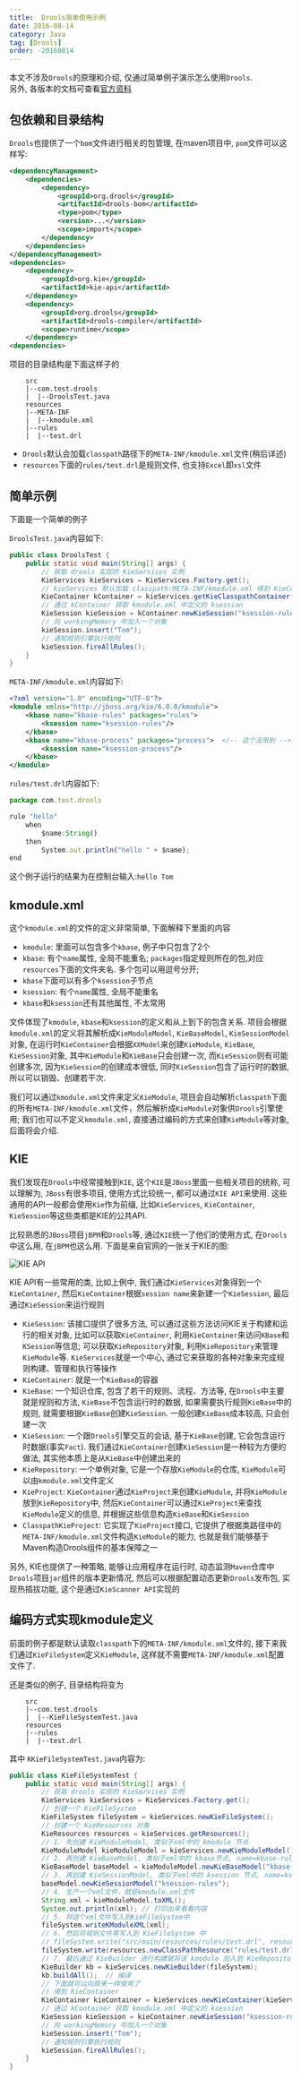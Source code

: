 ```yaml
---
title:  Drools简单使用示例
date: 2016-08-14
category: Java
tag: [Drools]
order: -20160814
---
```

本文不涉及`Drools`的原理和介绍, 仅通过简单例子演示怎么使用`Drools`.  
另外, 各版本的文档可查看[官方资料](http://docs.jboss.org/drools/release/)


## 包依赖和目录结构
`Drools`也提供了一个`bom`文件进行相关的包管理, 在maven项目中, `pom`文件可以这样写:

```xml
<dependencyManagement>
    <dependencies>
        <dependency>
            <groupId>org.drools</groupId>
            <artifactId>drools-bom</artifactId>
            <type>pom</type>
            <version>...</version>
            <scope>import</scope>
        </dependency>
    </dependencies>
</dependencyManagement>
<dependencies>
    <dependency>
        <groupId>org.kie</groupId>
        <artifactId>kie-api</artifactId>
    </dependency>
    <dependency>
        <groupId>org.drools</groupId>
        <artifactId>drools-compiler</artifactId>
        <scope>runtime</scope>
    </dependency>
<dependencies>
```

项目的目录结构是下面这样子的

```
    src
    |--com.test.drools
    |  |--DroolsTest.java
    resources
    |--META-INF
    |  |--kmodule.xml
    |--rules
    |  |--test.drl
```

* `Drools`默认会加载`classpath`路径下的`META-INF/kmodule.xml`文件(稍后详述)
* `resources`下面的`rules/test.drl`是规则文件, 也支持`Excel`即`xsl`文件

## 简单示例
下面是一个简单的例子

`DroolsTest.java`内容如下:

```java
public class DroolsTest {
    public static void main(String[] args) {
        // 获取 drools 实现的 KieServices 实例
        KieServices kieServices = KieServices.Factory.get();
        // kieServices 默认加载 classpath:META-INF/kmodule.xml 得到 KieContainer
        KieContainer kContainer = kieServices.getKieClasspathContainer();
        // 通过 kContainer 获取 kmodule.xml 中定义的 ksession
        KieSession kieSession = kContainer.newKieSession("ksession-rules");
        // 向 workingMemory 中加入一个对象
        kieSession.insert("Tom");
        // 通知规则引擎执行规则
        kieSession.fireAllRules();
    }
}
```

`META-INF/kmodule.xml`内容如下:

```xml
<?xml version="1.0" encoding="UTF-8"?>
<kmodule xmlns="http://jboss.org/kie/6.0.0/kmodule">
    <kbase name="kbase-rules" packages="rules">
        <ksession name="ksession-rules"/>
    </kbase>
    <kbase name="kbase-process" packages="process">  <!-- 这个没用到 -->
        <ksession name="ksession-process"/>
    </kbase>
</kmodule>
```

`rules/test.drl`内容如下:

```js
package com.test.drools

rule "hello"
    when
        $name:String()
    then
        System.out.println("hello " + $name);
end
```

这个例子运行的结果为在控制台输入:`hello Tom`

## kmodule.xml
这个`kmodule.xml`的文件的定义非常简单, 下面解释下里面的内容

* `kmodule`: 里面可以包含多个`kbase`, 例子中只包含了2个
* `kbase`: 有个`name`属性, 全局不能重名; `packages`指定规则所在的包,对应`resources`下面的文件夹名. 多个包可以用逗号分开;
* `kbase`下面可以有多个`ksession`子节点
* `ksession`: 有个`name`属性, 全局不能重名
* `kbase`和`ksession`还有其他属性, 不太常用

文件体现了`kmodule`, `kbase`和`ksession`的定义和从上到下的包含关系. 项目会根据`kmodule.xml`的定义将其解析成`KieModuleModel`, `KieBaseModel`, `KieSessionModel`对象, 在运行时`KieContainer`会根据`XXModel`来创建`KieModule`, `KieBase`, `KieSession`对象, 其中`KieModule`和`KieBase`只会创建一次, 而`KieSession`则有可能创建多次, 因为`KieSession`的创建成本很低, 同时`KieSession`包含了运行时的数据, 所以可以销毁、创建若干次.

我们可以通过`kmodule.xml`文件来定义`KieModule`, 项目会自动解析`classpath`下面的所有`META-INF/kmodule.xml`文件，然后解析成`KieModule`对象供`Drools`引擎使用; 我们也可以不定义`kmodule.xml`, 直接通过编码的方式来创建`KieModule`等对象, 后面将会介绍.

## KIE
我们发现在`Drools`中经常接触到`KIE`, 这个`KIE`是`JBoss`里面一些相关项目的统称, 可以理解为, `JBoss`有很多项目, 使用方式比较统一, 都可以通过`KIE API`来使用. 这些通用的API一般都会使用`Kie`作为前缀, 比如`KieServices`, `KieContainer`, `KieSession`等这些类都是KIE的公共API.

比较熟悉的`JBoss`项目`jBPM`和`Drools`等, 通过`KIE`统一了他们的使用方式, 在`Drools`中这么用, 在`jBPM`也这么用. 下面是来自官网的一张关于KIE的图:

![KIE API](./img/kie.png)

KIE API有一些常用的类, 比如上例中, 我们通过`KieServices`对象得到一个`KieContainer`, 然后`KieContainer`根据`session name`来新建一个`KieSession`, 最后通过`KieSession`来运行规则

* `KieSession`: 该接口提供了很多方法, 可以通过这些方法访问KIE关于构建和运行的相关对象, 比如可以获取`KieContainer`, 利用`KieContainer`来访问`KBase`和`KSession`等信息; 可以获取`KieRepository`对象, 利用`KieRepository`来管理`KieModule`等. `KieServices`就是一个中心, 通过它来获取的各种对象来完成规则构建、管理和执行等操作
* `KieContainer`: 就是一个`KieBase`的容器
* `KieBase`: 一个知识仓库, 包含了若干的规则、流程、方法等, 在`Drools`中主要就是规则和方法, `KieBase`不包含运行时的数据, 如果需要执行规则`KieBase`中的规则, 就需要根据`KieBase`创建`KieSession`. 一般创建`KieBase`成本较高, 只会创建一次
* `KieSession`: 一个跟`Drools`引擎交互的会话, 基于`KieBase`创建, 它会包含运行时数据(事实`Fact`). 我们通过`KieContainer`创建`KieSession`是一种较为方便的做法, 其实他本质上是从`KieBase`中创建出来的
* `KieRepository`: 一个单例对象, 它是一个存放`KieModule`的仓库, `KieModule`可以由`kmodule.xml`文件定义
* `KieProject`: `KieContainer`通过`KieProject`来创建`KieModule`, 并将`KieModule`放到`KieRepository`中, 然后`KieContainer`可以通过`KieProject`来查找`KieModule`定义的信息, 并根据这些信息构造`KieBase`和`KieSession`
* `ClasspathKieProject`: 它实现了`KieProject`接口, 它提供了根据类路径中的`META-INF/kmodule.xml`文件构造`KieModule`的能力, 也就是我们能够基于Maven构造Drools组件的基本保障之一

另外, KIE也提供了一种策略, 能够让应用程序在运行时, 动态监测`Maven`仓库中`Drools`项目`jar`组件的版本更新情况, 然后可以根据配置动态更新`Drools`发布包, 实现热插拔功能, 这个是通过`KieScanner API`实现的

## 编码方式实现kmodule定义
前面的例子都是默认读取`classpath`下的`META-INF/kmodule.xml`文件的, 接下来我们通过`KieFileSystem`定义`KieModule`, 这样就不需要`META-INF/kmodule.xml`配置文件了.

还是类似的例子, 目录结构将变为

```
    src
    |--com.test.drools
    |  |--KieFileSystemTest.java
    resources
    |--rules
    |  |--test.drl
```

其中 `KKieFileSystemTest.java`内容为:

```java
public class KieFileSystemTest {
    public static void main(String[] args) {
        // 获取 drools 实现的 KieServices 实例
        KieServices kieServices = KieServices.Factory.get();
        // 创建一个 KieFileSystem
        KieFileSystem fileSystem = kieServices.newKieFileSystem();
        // 创建一个 KieResources 对象
        KieResources resources = kieServices.getResources();
        // 1. 先创建 KieModuleModel, 类似于xml中的 kmodule 节点
        KieModuleModel kieModuleModel = kieServices.newKieModuleModel();
        // 2. 再创建 KieBaseModel, 类似于xml中的 kbase节点, name=kbase-rules, package=rules
        KieBaseModel baseModel = kieModuleModel.newKieBaseModel("kbase-rules").addPackage("rules");
        // 3. 再创建 KieSessionModel, 类似于xml中的 ksession 节点, name=ksession-rules
        baseModel.newKieSessionModel("ksession-rules");
        // 4. 生产一个xml文件，就是kmodule.xml文件
        String xml = kieModuleModel.toXML();
        System.out.println(xml); // 打印出来看看内容
        // 5. 将这个xml文件写入到KieFileSystem中
        fileSystem.writeKModuleXML(xml);
        // 6. 然后将规则文件等写入到 KieFileSystem 中
        // fileSystem.write("src/main/resources/rules/test.drl", resources.newClassPathResource("rules/test.drl"));
        fileSystem.write(resources.newClassPathResource("rules/test.drl")); // 跟上面等效
        // 7. 最后通过 KieBuilder 进行构建就将该 kmodule 加入到 KieRepository 中, 这样就将自定义的kmodule加入到引擎中了
        KieBuilder kb = kieServices.newKieBuilder(fileSystem);
        kb.buildAll();  // 编译
        // 下面就可以向原来一样使用了
        // 得到 KieContainer
        KieContainer kieContainer = kieServices.newKieContainer(kieServices.getRepository().getDefaultReleaseId());
        // 通过 kContainer 获取 kmodule.xml 中定义的 ksession
        KieSession kieSession = kieContainer.newKieSession("ksession-rules");
        // 向 workingMemory 中加入一个对象
        kieSession.insert("Tom");
        // 通知规则引擎执行规则
        kieSession.fireAllRules();
    }
}
```
